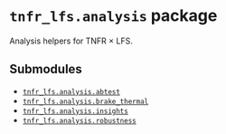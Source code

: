 # `tnfr_lfs.analysis` package
Analysis helpers for TNFR × LFS.

## Submodules
- [`tnfr_lfs.analysis.abtest`](abtest/index.md)
- [`tnfr_lfs.analysis.brake_thermal`](brake_thermal/index.md)
- [`tnfr_lfs.analysis.insights`](insights/index.md)
- [`tnfr_lfs.analysis.robustness`](robustness/index.md)

